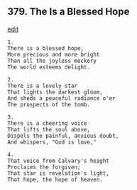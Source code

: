 
## 379.  The Is a Blessed Hope
[edit](https://docs.google.com/document/d/1GwhbPqeZd5Yglc0Wc_LK_9BBFUv6M6jJ/edit?mode=html)



    1.
    There is a blessed hope, 
    More precious and more bright 
    Than all the joyless mockery 
    The world esteems delight. 

    2.
    There is a lovely star 
    That lights the darkest gloom, 
    And sheds a peaceful radiance o'er 
    The prospects of the tomb. 

    3.
    There is a cheering voice 
    That lifts the soul above, 
    Dispels the painful, anxious doubt, 
    And whispers, "God is love," 

    4.
    That voice from Calvary's height 
    Proclaims the forgiven; 
    That star is revelation's light, 
    That hope, the hope of heaven.
